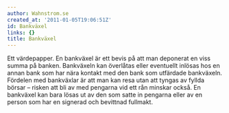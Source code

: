 ```yaml
---
author: Wahnstrom.se
created_at: '2011-01-05T19:06:51Z'
id: Bankväxel
links: {}
title: Bankväxel
---
```


Ett värdepapper. En bankväxel är ett bevis på att man deponerat en viss summa på banken. Bankväxeln
kan överlåtas eller eventuellt inlösas hos en annan bank som har nära kontakt med den bank som
utfärdade bankväxeln. Fördelen med bankväxlar är att man kan resa utan att tyngas av fyllda börsar –
risken att bli av med pengarna vid ett rån minskar också. En bankväxel kan bara lösas ut av den som
satte in pengarna eller av en person som har en signerad och bevittnad fullmakt.